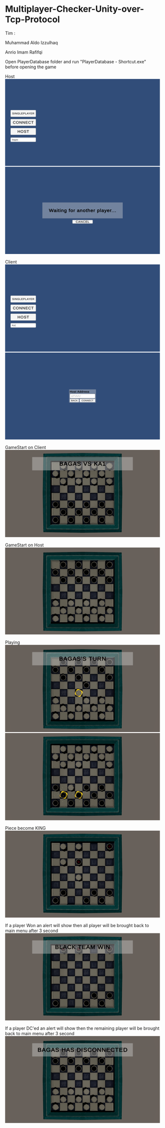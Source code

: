 # Multiplayer-Checker-Unity-over-Tcp-Protocol

Tim :

Muhammad Aldo Izzulhaq

Anrio Imam Rafifqi

Open PlayerDatabase folder and run "PlayerDatabase - Shortcut.exe" before opening the game

Host
![alt text](image/hots1.png)
![alt text](image/hots2.png)


Client
![alt text](image/client1.png)
![alt text](image/client2.png)


GameStart on Client
![alt text](image/gamestart%20on%20client.png)


GameStart on Host
![alt text](image/gamestart%20on%20host.png)


Playing
![alt text](image/playing.png)
![alt text](image/playing2.png)


Piece become KING
![alt text](image/king.png)


If a player Won an alert will show then all player will be brought back to main menu after 3 second
![alt text](image/BTWin.png)


If a player DC'ed an alert will show then the remaining player will be brought back to main menu after 3 second
![alt text](image/ifDC.png)

